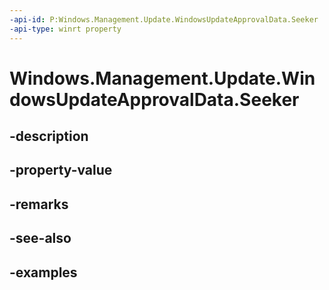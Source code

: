 ```yaml
---
-api-id: P:Windows.Management.Update.WindowsUpdateApprovalData.Seeker
-api-type: winrt property
---
```


# Windows.Management.Update.WindowsUpdateApprovalData.Seeker

<!--
public System.Nullable<bool> Seeker { get; set; }
-->


## -description

## -property-value

## -remarks

## -see-also

## -examples


